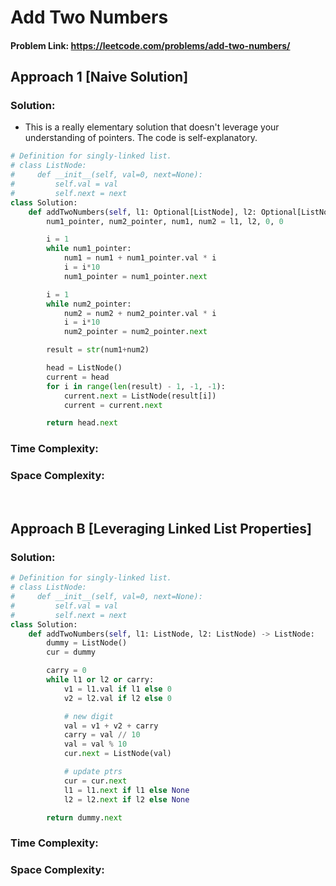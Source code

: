 # Add Two Numbers

#### Problem Link: https://leetcode.com/problems/add-two-numbers/

## Approach 1 [Naive Solution]

### Solution:

- This is a really elementary solution that doesn't leverage your understanding of pointers. The code is self-explanatory.

```py
# Definition for singly-linked list.
# class ListNode:
#     def __init__(self, val=0, next=None):
#         self.val = val
#         self.next = next
class Solution:
    def addTwoNumbers(self, l1: Optional[ListNode], l2: Optional[ListNode]) -> Optional[ListNode]:
        num1_pointer, num2_pointer, num1, num2 = l1, l2, 0, 0

        i = 1
        while num1_pointer:
            num1 = num1 + num1_pointer.val * i
            i = i*10
            num1_pointer = num1_pointer.next

        i = 1
        while num2_pointer:
            num2 = num2 + num2_pointer.val * i
            i = i*10
            num2_pointer = num2_pointer.next

        result = str(num1+num2)

        head = ListNode()
        current = head
        for i in range(len(result) - 1, -1, -1):
            current.next = ListNode(result[i])
            current = current.next

        return head.next
```

### Time Complexity:

### Space Complexity:

<br>

## Approach B [Leveraging Linked List Properties]

### Solution:

```py
# Definition for singly-linked list.
# class ListNode:
#     def __init__(self, val=0, next=None):
#         self.val = val
#         self.next = next
class Solution:
    def addTwoNumbers(self, l1: ListNode, l2: ListNode) -> ListNode:
        dummy = ListNode()
        cur = dummy

        carry = 0
        while l1 or l2 or carry:
            v1 = l1.val if l1 else 0
            v2 = l2.val if l2 else 0

            # new digit
            val = v1 + v2 + carry
            carry = val // 10
            val = val % 10
            cur.next = ListNode(val)

            # update ptrs
            cur = cur.next
            l1 = l1.next if l1 else None
            l2 = l2.next if l2 else None

        return dummy.next
```

### Time Complexity:

### Space Complexity:
